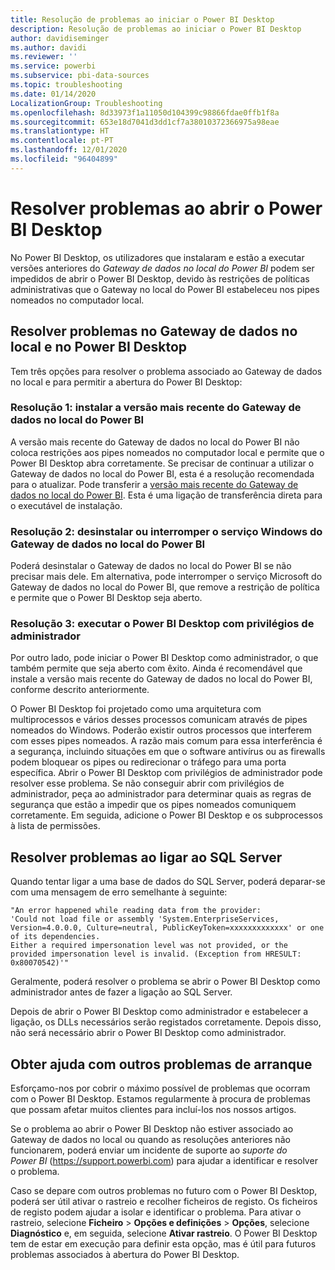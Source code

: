 ```yaml
---
title: Resolução de problemas ao iniciar o Power BI Desktop
description: Resolução de problemas ao iniciar o Power BI Desktop
author: davidiseminger
ms.author: davidi
ms.reviewer: ''
ms.service: powerbi
ms.subservice: pbi-data-sources
ms.topic: troubleshooting
ms.date: 01/14/2020
LocalizationGroup: Troubleshooting
ms.openlocfilehash: 8d33973f1a11050d104399c98866fdae0ffb1f8a
ms.sourcegitcommit: 653e18d7041d3dd1cf7a38010372366975a98eae
ms.translationtype: HT
ms.contentlocale: pt-PT
ms.lasthandoff: 12/01/2020
ms.locfileid: "96404899"
---
```

# <a name="troubleshoot-opening-power-bi-desktop"></a>Resolver problemas ao abrir o Power BI Desktop

No Power BI Desktop, os utilizadores que instalaram e estão a executar versões anteriores do *Gateway de dados no local do Power BI* podem ser impedidos de abrir o Power BI Desktop, devido às restrições de políticas administrativas que o Gateway no local do Power BI estabeleceu nos pipes nomeados no computador local.

## <a name="resolve-issues-with-the-on-premises-data-gateway-and-power-bi-desktop"></a>Resolver problemas no Gateway de dados no local e no Power BI Desktop

Tem três opções para resolver o problema associado ao Gateway de dados no local e para permitir a abertura do Power BI Desktop:

### <a name="resolution-1-install-the-latest-version-of-power-bi-on-premises-data-gateway"></a>Resolução 1: instalar a versão mais recente do Gateway de dados no local do Power BI

A versão mais recente do Gateway de dados no local do Power BI não coloca restrições aos pipes nomeados no computador local e permite que o Power BI Desktop abra corretamente. Se precisar de continuar a utilizar o Gateway de dados no local do Power BI, esta é a resolução recomendada para o atualizar. Pode transferir a [versão mais recente do Gateway de dados no local do Power BI](https://go.microsoft.com/fwlink/?LinkId=698863). Esta é uma ligação de transferência direta para o executável de instalação.

### <a name="resolution-2-uninstall-or-stop-the-power-bi-on-premises-data-gateway-microsoft-service"></a>Resolução 2: desinstalar ou interromper o serviço Windows do Gateway de dados no local do Power BI

Poderá desinstalar o Gateway de dados no local do Power BI se não precisar mais dele. Em alternativa, pode interromper o serviço Microsoft do Gateway de dados no local do Power BI, que remove a restrição de política e permite que o Power BI Desktop seja aberto.

### <a name="resolution-3-run-power-bi-desktop-with-administrator-privilege"></a>Resolução 3: executar o Power BI Desktop com privilégios de administrador

Por outro lado, pode iniciar o Power BI Desktop como administrador, o que também permite que seja aberto com êxito. Ainda é recomendável que instale a versão mais recente do Gateway de dados no local do Power BI, conforme descrito anteriormente.

O Power BI Desktop foi projetado como uma arquitetura com multiprocessos e vários desses processos comunicam através de pipes nomeados do Windows. Poderão existir outros processos que interferem com esses pipes nomeados. A razão mais comum para essa interferência é a segurança, incluindo situações em que o software antivírus ou as firewalls podem bloquear os pipes ou redirecionar o tráfego para uma porta específica. Abrir o Power BI Desktop com privilégios de administrador pode resolver esse problema. Se não conseguir abrir com privilégios de administrador, peça ao administrador para determinar quais as regras de segurança que estão a impedir que os pipes nomeados comuniquem corretamente. Em seguida, adicione o Power BI Desktop e os subprocessos à lista de permissões.

## <a name="resolve-issues-when-connecting-to-sql-server"></a>Resolver problemas ao ligar ao SQL Server

Quando tentar ligar a uma base de dados do SQL Server, poderá deparar-se com uma mensagem de erro semelhante à seguinte:

`"An error happened while reading data from the provider:`\
`'Could not load file or assembly 'System.EnterpriseServices, Version=4.0.0.0, Culture=neutral, PublicKeyToken=xxxxxxxxxxxxx' or one of its dependencies.`\
`Either a required impersonation level was not provided, or the provided impersonation level is invalid. (Exception from HRESULT: 0x80070542)'"`

Geralmente, poderá resolver o problema se abrir o Power BI Desktop como administrador antes de fazer a ligação ao SQL Server.

Depois de abrir o Power BI Desktop como administrador e estabelecer a ligação, os DLLs necessários serão registados corretamente. Depois disso, não será necessário abrir o Power BI Desktop como administrador.

## <a name="get-help-with-other-launch-issues"></a>Obter ajuda com outros problemas de arranque

Esforçamo-nos por cobrir o máximo possível de problemas que ocorram com o Power BI Desktop. Estamos regularmente à procura de problemas que possam afetar muitos clientes para incluí-los nos nossos artigos.

Se o problema ao abrir o Power BI Desktop não estiver associado ao Gateway de dados no local ou quando as resoluções anteriores não funcionarem, poderá enviar um incidente de suporte ao *suporte do Power BI* (<https://support.powerbi.com>) para ajudar a identificar e resolver o problema.

Caso se depare com outros problemas no futuro com o Power BI Desktop, poderá ser útil ativar o rastreio e recolher ficheiros de registo. Os ficheiros de registo podem ajudar a isolar e identificar o problema. Para ativar o rastreio, selecione **Ficheiro** > **Opções e definições** > **Opções**, selecione **Diagnóstico** e, em seguida, selecione **Ativar rastreio**. O Power BI Desktop tem de estar em execução para definir esta opção, mas é útil para futuros problemas associados à abertura do Power BI Desktop.
